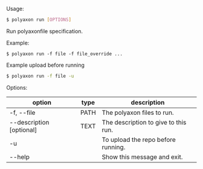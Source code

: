 Usage:

```bash
$ polyaxon run [OPTIONS]
```

Run polyaxonfile specification.

Example:

```
$ polyaxon run -f file -f file_override ...
```

Example upload before running

```bash
$ polyaxon run -f file -u
```

Options:

option | type | description
-------|------|------------
  -f, --file | PATH | The polyaxon files to run.
  --description [optional] | TEXT | The description to give to this run.
  -u | | To upload the repo before running.
  --help | | Show this message and exit.
